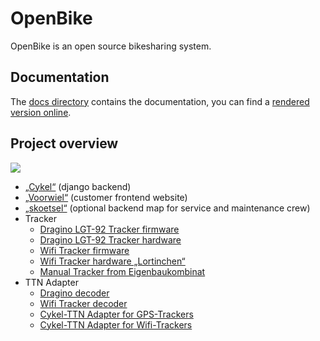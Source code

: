 # OpenBike

OpenBike is an open source bikesharing system.

## Documentation

The [docs directory](https://github.com/stadtulm/OpenBike/tree/master/docs) contains the documentation, you can find a [rendered version online](https://docs.openbike.ulm.dev/).

## Project overview

![](/img/openbike_structure.svg)

* [„Cykel“](https://github.com/stadtulm/cykel) (django backend)
* [„Voorwiel“](https://github.com/stadtulm/voorwiel) (customer frontend website)
* [„skoetsel“](https://github.com/stadtulm/skoetsel) (optional backend map for service and maintenance crew)
* Tracker
	* [Dragino LGT-92 Tracker firmware](https://github.com/dragino/LGT-92_-LoRa_GPS_Tracker/)
	* [Dragino LGT-92 Tracker hardware](https://github.com/dragino/Lora/tree/master/LGT-92)
	* [Wifi Tracker firmware](https://github.com/stadtulm/Lora-Wifi-Location-Tracker)
	* [Wifi Tracker hardware „Lortinchen“](https://github.com/stadtulm/Lora-Wifi-Location-Tracker/tree/master/hardware)
	* [Manual Tracker from Eigenbaukombinat](https://github.com/Eigenbaukombinat/cykel-manual-tracker)
* TTN Adapter
	* [Dragino decoder](https://github.com/stadtulm/tracker-ttn-decoders/blob/master/lgt92-1.5.1.js)
	* [Wifi Tracker decoder](https://github.com/stadtulm/Lora-Wifi-Location-Tracker/blob/master/ttn-decoder-script.js)
	* [Cykel-TTN Adapter for GPS-Trackers](https://github.com/stadtulm/cykel-ttn)
	* [Cykel-TTN Adapter for Wifi-Trackers](https://github.com/stadtulm/cykel-ttn-wifi)

